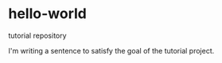 # hello-world
tutorial repository

I'm writing a sentence to satisfy the goal of the tutorial project.

